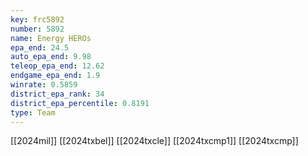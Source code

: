 ```yaml
---
key: frc5892
number: 5892
name: Energy HEROs
epa_end: 24.5
auto_epa_end: 9.98
teleop_epa_end: 12.62
endgame_epa_end: 1.9
winrate: 0.5859
district_epa_rank: 34
district_epa_percentile: 0.8191
type: Team
---
```

[[2024mil]]
[[2024txbel]]
[[2024txcle]]
[[2024txcmp1]]
[[2024txcmp]]
